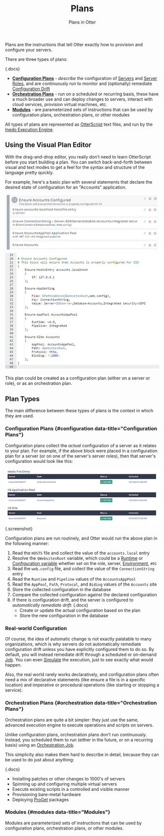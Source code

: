 ﻿---
title: Plans
subtitle: Plans in Otter
keywords: otter,plans,operations
sequence: 200
show-headings-in-nav: true
---

Plans are the instructions that tell Otter exactly how to provision and configure your servers.

There are three types of plans:

{.docs}
- **[Configuration Plans](#configuration)** - *describe* the configuration of [Servers] and [Server Roles], and are continuously run to monitor and (optionally) remediate [Configuration Drift]
- **[Orchestration Plans](#orchestration)** - run on a scheduled or recurring basis, these have a much broader use and can deploy changes to servers, interact with cloud services, provision virtual machines, etc.
- **[Modules](#modules)** - are parameterized sets of instructions that can be used by configuration plans, orchestration plans, or other modules

All types of plans are represented as [OtterScript] text files, and run by the [Inedo Execution Engine].

## Using the Visual Plan Editor

With the drag-and-drop editor, you really don't need to learn OtterScript before you start building a plan. You can switch back-and-forth between visual and text modes to get a feel for the syntax and structure of the language pretty quickly.

For example, here's a basic plan with several statements that declare the desired state of configuration for an "Accounts" application.

<tab-block>
    <tab name="Visual Mode">
        <img class="screenshot" src="/resources/documentation/otter/plan-blocks.png" alt="An IIS Plan Block (Visual Mode)" />
    </tab>
    <tab name="Text Mode (OtterScript)">
        <img class="screenshot" src="/resources/documentation/otter/plan-block-text.png" alt="" />
    </tab>
</tab-block>

This plan could be created as a configuration plan (either on a server or role), or as an orchestration plan.

## Plan Types

The main difference between these types of plans is the context in which they are used.

### Configuration Plans {#configuration data-title="Configuration Plans"}

Configuration plans collect the *actual* configuration of a server as it relates to your plan. For example, if the above block were placed in a configuration plan for a server (or on one of the server's server roles), then that server's configuration would look like this:

![An IIS Plan Collected Configuration](/resources/documentation/otter/plan-iis-config.png){.screenshot}

Configuration plans are run routinely, and Otter would run the above plan in the following manner:


1. Read the `HOSTS` file and collect the value of the `accounts.local` entry
2. Resolve the `$WebsitesRoot` variable, which could be a [Runtime][Runtime Variables] or [Configuration variable][Configuration Variables] whether set on the role, server, [Environment][Environments], etc
3. Read the `web.config` file, and collect the value of the `ConnectionString` entry
4. Read the `Runtime` and `Pipeline` values of the `AccountsAppPool`
5. Read the `AppPool`, `Path`, `Protocol`, and `Biding` values of the `Accounts` site
6. Store the collected configuration in the database
7. Compare the collected configuration against the declared configuration
8. If there is configuration drift, and the server is configured to *automatically remediate drift*:
   {.docs}
   - Create or update the actual configuration based on the plan
   - Store the new configuration in the database

### Real-world Configuration

Of course, the idea of automatic change is not exactly palatable to many organizations, which is why servers do not automatically remediate configuration drift unless you have explicitly configured them to do so. By default, you will instead remediate drift through a scheduled or on-demand [Job](jobs). You can even [Simulate](jobs#simulation) the execution, just to see exactly what would happen.

Also, the real world rarely works declaratively, and configuration plans often need a mix of declarative statements (like ensure a file is in a specific location) and imperative or procedural operations (like starting or stopping a service).

### Orchestration Plans {#orchestration data-title="Orchestration Plans"}

Orchestration plans are quite a bit simpler: they just use the same, advanced execution engine to execute operations and scripts on servers.

Unlike configuration plans, orchestration plans don't run continuously. Instead, you scheduled them to run (either in the future, or on a recurring basis) using an [Orchestration Job](jobs#orchestration).

This simplicity also makes them hard to describe in detail, because they can be used to do just about anything:

{.docs}
- Installing patches or other changes to 1000's of servers
- Spinning up and configuring multiple virtual servers
- Execute existing scripts in a controlled and visible manner
- Provisioning bare-metal hardware
- Deploying [ProGet](/proget) packages

### Modules {#modules data-title="Modules"}

Modules are parameterized sets of instructions that can be used by configuration plans, orchestration plans, or other modules.

[Servers]: /docs/otter/core-concepts/servers
[Server Roles]: /docs/otter/modeling-infrastructure/server-roles
[Configuration Drift]: /docs/otter/core-concepts/servers#drift
[OtterScript]: /docs/otter/reference/otter-script
[Inedo Execution Engine]: /docs/otter/execution-engine/overview
[Runtime Variables]: /docs/otter/execution-engine/runtime-variables
[Configuration Variables]: /docs/otter/global-components/configuration-variables
[Environments]: /docs/otter/modeling-infrastructure/environments
